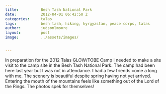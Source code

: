 ```yaml
---
title:			Besh Tash National Park
date:			2012-04-01 06:42:50 Z
categories:		talas
tags:			besh tash, hiking, kyrgyzstan, peace corps, talas
author:			judsonlmoore
layout:			post
image:			../assets/images/


---
```


In preparation for the 2012 Talas GLOW/TOBE Camp I needed to make a site visit to the camp site in the Besh Tash National Park. The camp had been here last year but I was not in attendance. I had a few friends come a long with me. The scenery is beautiful despite spring having not yet arrived. Entering the mouth of the mountains feels like something out of the Lord of the Rings. The photos spek for themselves!

<!--[gallery link="file"]-->
